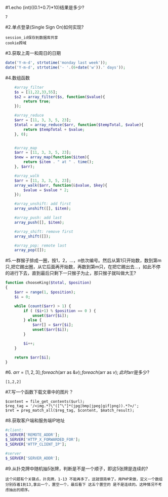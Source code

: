 #1.echo (int)((0.1+0.7)*10)结果是多少?  

```
7
```

#2.单点登录(Single Sign On)如何实现?
```
session_id保存到数据库共享
cookie跨域
```

#3.获取上周一和周日的日期
```php
date('Y-m-d', strtotime('monday last week'));
date('Y-m-d', strtotime('- '.(6+date('w')).' days'));
```

#4.数组函数
```php
    #array_filter
    $s = [11,22,33,55];
    $s2 = array_filter($s, function($value){
        return true;
    });

    #array_reduce
    $arr = [11, 3, 3, 5, 23];
    $total = array_reduce($arr, function($tempTotal, $value){
        return $tempTotal + $value;
    }, 0);


    #array_map
    $arr = [11, 3, 3, 5, 23];
    $new = array_map(function($item){
        return $item . " at " . time();
    }, $arr);

    #array_walk
    $arr = [11, 3, 3, 5, 23];
    array_walk($arr, function(&$value, $key){
        $value = $value * 2;
    });

    #array_unshift: add first
    array_unshift([], $item);

    #array_push: add last
    array_push([], $item);

    #array_shift: remove first
    array_shift([]);

    #array_pop: remote last
    array_pop([]);
```

#5.一群猴子排成一圈，按1，2，...，n依次编号。然后从第1只开始数，数到第m只,把它踢出圈，从它后面再开始数，再数到第m只，在把它踢出去...，如此不停的进行下去，直到最后只剩下一只猴子为止，那只猴子就叫做大王?
```php
function chooseKing($total, $position)
{
    $arr = range(1, $position);
    $i = 0;

    while (count($arr) > 1) {
        if ( ($i+1) % $position == 0 ) {
            unset($arr[$i]);
        } else {
            $arr[] = $arr[$i];
            unset($arr[$i]);
        }

        $i++;    
    }

    return $arr[$i];
}
```

#6. $arr = [1,2,3];foreach($arr as &$v){};foreach($arr as $v){};此时$arr是多少?
```
[1,2,2]
```

#7.写一个函数下载文章中的图片？
```
$content = file_get_contents($url);
$reg_tag = '/<img.*?\"([^\"]*(jpg|bmp|jpeg|gif|png)).*?>/';
$ret = preg_match_all($reg_tag, $content, $match_result);
```

#8.获取客户端和服务端IP地址
```php
#client:
$_SERVER['REMOTE_ADDR'];
$_SERVER['HTTP_X_FORWARDED_FOR'];
$_SERVER['HTTP_CLIENT_IP'];

#server
$_SERVER['SERVER_ADDR'];
```

#9.从扑克牌中随机抽5张牌，判断是不是一个顺子，即这5张牌是连续的?
```
这个问题有个关键点，扑克牌，1-13 不能再多了。这就很简单了。用PHP来做，定义一个数组分别存着1到13,拿出一个，置空一个，最后看下 这五个置空的 是不是连续的。这种情况不考虑抽出的顺序。
```























































